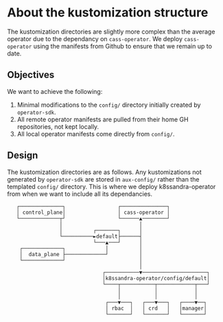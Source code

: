 # About the kustomization structure

The kustomization directories are slightly more complex than the average operator due to the dependancy on `cass-operator`. We deploy `cass-operator` using the manifests from Github to ensure that we remain up to date.

## Objectives

We want to achieve the following:

1. Minimal modifications to the `config/` directory initially created by `operator-sdk`.
2. All remote operator manifests are pulled from their home GH repositories, not kept locally.
3. All local operator manifests come directly from `config/`.

## Design

The kustomization directories are as follows. Any kustomizations not generated by `operator-sdk` are stored in `aux-config/` rather than the templated `config/` directory. This is where we deploy k8ssandra-operator from when we want to include all its dependancies. 

```
   ┌──────────────┐                 ┌───────────────┐
   │ control_plane│                 │ cass-operator │
   └─────────────┬┘                 └──────▲────────┘
                 │                         │
                 │          ┌───────┐      │
                 └──────────►default├──────┤
                            └───▲───┘      │
    ┌─────────────┐             │          │
    │  data_plane ├─────────────┘          │
    └─────────────┘                        │
                                           │
                               ┌───────────▼─────────────────────┐
                               │k8ssandra-operator/config/default│
                               └────┬───────────┬────────────┬───┘
                                    │           │            │
                                    │           │            │
                                ┌───▼───┐   ┌───▼───┐   ┌────▼──┐
                                │ rbac  │   │ crd   │   │manager│
                                └───────┘   └───────┘   └───────┘
```